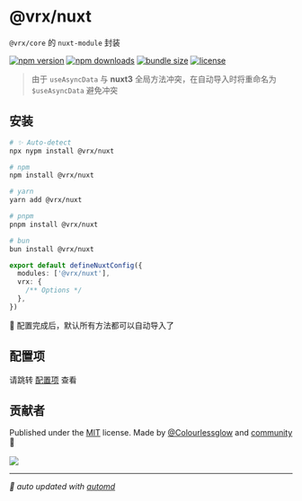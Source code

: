 # @vrx/nuxt

`@vrx/core` 的 `nuxt-module` 封装

<!-- automd:badges color="green" license licenseBranch  bundlephobia packagephobia -->

[![npm version](https://img.shields.io/npm/v/@vrx/nuxt?color=green)](https://npmjs.com/package/@vrx/nuxt)
[![npm downloads](https://img.shields.io/npm/dm/@vrx/nuxt?color=green)](https://npmjs.com/package/@vrx/nuxt)
[![bundle size](https://img.shields.io/bundlephobia/minzip/@vrx/nuxt?color=green)](https://bundlephobia.com/package/@vrx/nuxt)
[![license](https://img.shields.io/github/license/vrx-vue/vrx?color=green)](https://github.com/vrx-vue/vrx/blob/true/LICENSE)

<!-- /automd -->

> 由于 `useAsyncData` 与 **nuxt3** 全局方法冲突，在自动导入时将重命名为 `$useAsyncData` 避免冲突

## 安装

<!-- automd:pm-install  -->

```sh
# ✨ Auto-detect
npx nypm install @vrx/nuxt

# npm
npm install @vrx/nuxt

# yarn
yarn add @vrx/nuxt

# pnpm
pnpm install @vrx/nuxt

# bun
bun install @vrx/nuxt
```

<!-- /automd -->

```ts
export default defineNuxtConfig({
  modules: ['@vrx/nuxt'],
  vrx: {
    /** Options */
  },
})
```

🎉 配置完成后，默认所有方法都可以自动导入了

## 配置项

请跳转 [配置项](https://github.com/vrx-vue/vrx/blob/main/packages/nuxt/src/types.ts) 查看

## 贡献者
<!-- automd:contributors author="Colourlessglow" license="MIT" -->

Published under the [MIT](https://github.com/vrx-vue/vrx/blob/main/LICENSE) license.
Made by [@Colourlessglow](https://github.com/Colourlessglow) and [community](https://github.com/vrx-vue/vrx/graphs/contributors) 💛
<br><br>
<a href="https://github.com/vrx-vue/vrx/graphs/contributors">
<img src="https://contrib.rocks/image?repo=vrx-vue/vrx" />
</a>

<!-- /automd -->

<!-- automd:with-automd -->

---

_🤖 auto updated with [automd](https://automd.unjs.io)_

<!-- /automd -->
